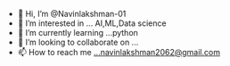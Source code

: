 - 👋 Hi, I’m @Navinlakshman-01
- 👀 I’m interested in ... AI,ML,Data science
- 🌱 I’m currently learning ...python
- 💞️ I’m looking to collaborate on ...
- 📫 How to reach me ...navinlakshman2062@gmail.com

<!---
Navinlakshman-01/Navinlakshman-01 is a ✨ special ✨ repository because its `README.md` (this file) appears on your GitHub profile.
You can click the Preview link to take a look at your changes.
--->
